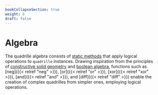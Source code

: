 ```yaml
---
bookCollapseSection: true
weight: 6
draft: false
---
```


# Algebra

The quadrille algebra consists of [static methods](https://developer.mozilla.org/en-US/docs/Glossary/Static_method) that apply logical operations to `quadrille` instances. Drawing inspiration from the principles of [constructive solid geometry](https://en.wikipedia.org/wiki/Constructive_solid_geometry) and [boolean algebra](https://en.wikipedia.org/wiki/Boolean_algebra), functions such as [neg]({{< relref "neg" >}}), [or]({{< relref "or" >}}), [xor]({{< relref "xor" >}}), [and]({{< relref "and" >}}), and [diff]({{< relref "diff" >}}) enable the creation of complex quadrilles from simpler ones, employing logical operations.